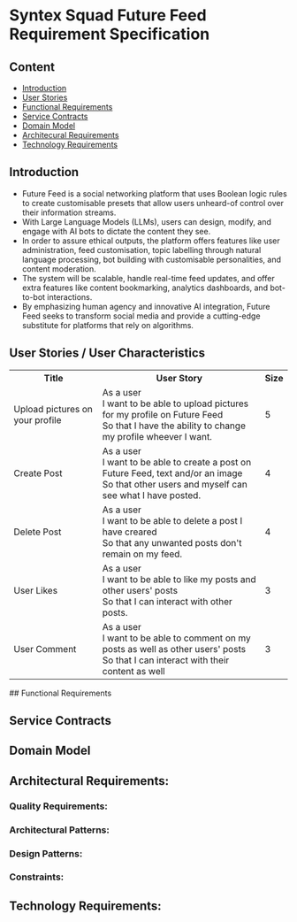 # Syntex Squad Future Feed Requirement Specification

## Content
* [Introduction](#Introduction)
* [User Stories](#User-Stories-/-User-Characteristics)
* [Functional Requirements](#functional-requirements)
* [Service Contracts](#Service-Contracts)
* [Domain Model](#Domain-Model)
* [Architecural Requirements](#Architectural-Requirements)
* [Technology Requirements](#Technology-Requirements)

## Introduction
 - Future Feed is a social networking platform that uses Boolean logic rules to create customisable presets that allow users unheard-of control over their information streams.
 - With Large Language Models (LLMs), users can design, modify, and engage with AI bots to dictate the content they see.
 - In order to assure ethical outputs, the platform offers features like user administration, feed customisation, topic labelling through natural language processing, bot building with customisable personalities, and content moderation.
 - The system will be scalable, handle real-time feed updates, and offer extra features like content bookmarking, analytics dashboards, and bot-to-bot interactions.
 - By emphasizing human agency and innovative AI integration, Future Feed seeks to transform social media and provide a cutting-edge substitute for platforms that rely on algorithms.

## User Stories / User Characteristics
<table>
    <tr><th>Title</th><th>User Story</th><th>Size</th></tr>
    <tr>
     <td>
			Upload pictures on your profile
			<br>
	  	</td>
    <td>
	  	As a user <br>
    I want to be able to upload pictures for my profile on Future Feed <br>
    So that I have the ability to change my profile wheever I want.
	  	</td>
     <td>
	    	5
   </td>
	</tr>
    <tr>
    	<td>
		 	Create Post
			<br>
	  	</td>
    <td>
	  	As a user <br>
    I want to be able to create a post on Future Feed, text and/or an image <br>
    So that other users and myself can see what I have posted.
	  	</td>
     <td>
      4
     </td>
	</tr>
    <tr>
    	<td>
			Delete Post
	  	</td>
	  	<td>
		As a user <br>
  I want to be able to delete a post I have creared <br>
  So that any unwanted posts don't remain on my feed.
	  	</td>
     <td>
      4
     </td>
	</tr>
    <tr>
    	<td>
      User Likes
	  	</td>
	  	<td>
     As a user <br>
     I want to be able to like my posts and other users' posts <br>
     So that I can interact with other posts.
	  	</td>
     <td>
      3
     </td>
	</tr>
    <tr>
    	<td>
		 	User Comment
	  	</td>
	  	<td>
     As a user <br>
     I want to be able to comment on my posts as well as other users' posts <br>
     So that I can interact with their content as well
	  	</td>
	    	<td>
			  3
	  	</td>
	</tr>
</table>
## Functional Requirements

## Service Contracts

## Domain Model

## Architectural Requirements:

### Quality Requirements:

### Architectural Patterns:

### Design Patterns:

### Constraints:

## Technology Requirements:
